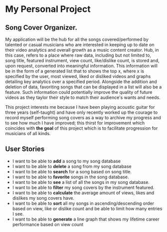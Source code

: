 # My Personal Project


## Song Cover Organizer.

My application will be the hub for all the songs covered/performed by talented or casual musicians who are interested in keeping up to date 
on their video analytics and overall growth as a music content creator. Hub, in this case, refers to a place where raw data,
including but not limited to, song title, featured instrument, view count, like/dislike count, is stored and, upon request, converted into meaningful information. 
This information will be in the form of a generated list that to shows the top x, where x is specified by the user, most viewed, liked or disliked videos and 
graphs detailing key analytics over a specified period. Alongside the addition and deletion of data, favoriting songs that can be displayed in a list will also be a feature.
Such information could potentially improve the quality of future videos as they taylor their style to match their audience's wants and needs.

This project interests me because I have been playing acoustic guitar for three years (self-taught) and 
have only recently worked up the courage to record myself performing song covers as a way to archive my progress and to 
see how much I have improved; this thirst for improvement which coincides with **the goal** of this project which is to facilitate progression
for musicians of all kinds.

## User Stories

- I want to be able to **add** a song to my song database
- I want to be able to **delete** a song from my song database
- I want to be able to **search** for a song based on song title.
- I want to be able to **favorite** songs in the song database.
- I want to be able to **see** a list of all the songs in my song database.
- I want to be able to **filter** my song covers by the instrument featured.
- I want to be able to **calculate** the average amount of views, likes and dislikes my song covers have.
- I want to be able to **sort** all my songs in ascending/descending order based on view, like or dislike count and be able to limit how many entries I see. 
- I want to be able to **generate** a line graph that shows my lifetime career performance based on view count 






  